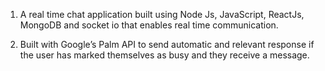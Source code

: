1. A real time chat application built using Node Js, JavaScript, ReactJs, MongoDB and socket io that enables real time communication.

2. Built with Google’s Palm API to send automatic and relevant response if the user has marked themselves as busy and they receive a message. 

